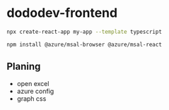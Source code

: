 # dododev-frontend

```bash
npx create-react-app my-app --template typescript
```

```bash
npm install @azure/msal-browser @azure/msal-react
```

## Planing

- open excel
- azure config
- graph css
